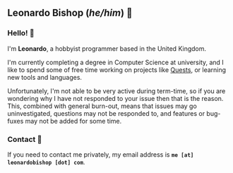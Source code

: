 ## Leonardo Bishop (*he/him*) 👋

### Hello! 🎉

I'm **Leonardo**, a hobbyist programmer based in the United Kingdom.

I'm currently completing a degree in Computer Science at university, 
and I like to spend some of free time working on projects like
[Quests](https://github.com/LMBishop/Quests),
or learning new tools and languages.

Unfortunately, I'm not able to be very active during term-time, so if you are
wondering why I have not responded to your issue then that is the reason.
This, combined with general burn-out, means that issues may go uninvestigated,
questions may not be responded to, and features or bug-fuxes may not be
added for some time.

### Contact 📩

If you need to contact me privately, my email address is 
**`me [at] leonardobishop [dot] com`**.
